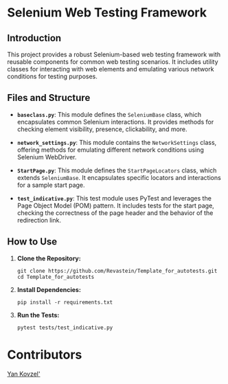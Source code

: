 # Selenium Web Testing Framework

## Introduction

This project provides a robust Selenium-based web testing framework with reusable components for common web testing scenarios. It includes utility classes for interacting with web elements and emulating various network conditions for testing purposes.

## Files and Structure

- **`baseclass.py`**: This module defines the `SeleniumBase` class, which encapsulates common Selenium interactions. It provides methods for checking element visibility, presence, clickability, and more.

- **`network_settings.py`**: This module contains the `NetworkSettings` class, offering methods for emulating different network conditions using Selenium WebDriver.

- **`StartPage.py`**: This module defines the `StartPageLocators` class, which extends `SeleniumBase`. It encapsulates specific locators and interactions for a sample start page.

- **`test_indicative.py`**: This test module uses PyTest and leverages the Page Object Model (POM) pattern. It includes tests for the start page, checking the correctness of the page header and the behavior of the redirection link.

## How to Use

1. **Clone the Repository:**
   ```
   git clone https://github.com/Revastein/Template_for_autotests.git
   cd Template_for_autotests
   ```
2. **Install Dependencies:**
   ```
   pip install -r requirements.txt
   ```
3. **Run the Tests:**
   ```
   pytest tests/test_indicative.py
   ```
# Contributors
  [Yan Kovzel'](https://github.com/Revastein)
